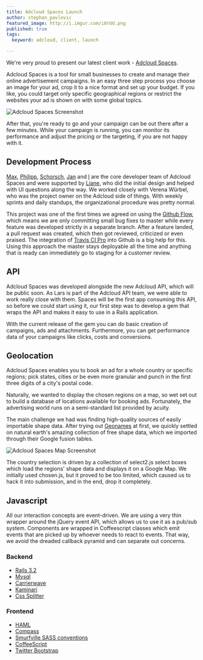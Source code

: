 ```yaml
---
title: Adcloud Spaces Launch
author: stephan_pavlovic
featured_image: http://i.imgur.com/i8rUU.png
published: true
tags:
  keyword: adcloud, client, launch

---
```

We're very proud to present our latest client work - [Adcloud Spaces](http://spaces.adcloud.com).

Adcloud Spaces is a tool for small businesses to create and manage their online advertisement campaigns. In an easy three step process you choose an image for your ad, crop it to a nice format and set up your budget. If you like, you could target only specific geographical regions or restrict the websites your ad is shown on with some global topics.

![Adcloud Spaces Screenshot](http://i.imgur.com/fsjrO.png)

After that, you're ready to go and your campaign can be out there after a few minutes. While your campaign is running, you can monitor its performance and adjust the pricing or the targeting, if you are not happy with it.

Development Process
-------------------

[Max](http://railslove.com/team/maximilian_schulz), [Philipp](http://railslove.com/team/philipp_brumm/), [Schorsch](http://railslove.com/team/georg_leciejewski/), [Jan](http://railslove.com/team/jan_kus/) and [I](http://railslove.com/team/stephan_pavlovic/) are the core developer team of Adcloud Spaces and were supported by [Liane](http://railslove.com/team/liane_thonnes/), who did the initial design and helped with UI questions along the way. We worked closely with Verena Würbel, who was the project owner on the Adcloud side of things. With weekly sprints and daily standups, the organizational procedure was pretty normal.

This project was one of the first times we agreed on using the [Github Flow](http://scottchacon.com/2011/08/31/github-flow.html), which means we are only committing small bug fixes to master while every feature was developed strictly in a separate branch. After a feature landed, a pull request was created, which then got reviewed, criticized or even praised. The integration of [Travis CI Pro](http://about.travis-ci.org/blog/2012-10-25-the-travis-plans/) into Github is a big help for this. Using this approach the master stays deployable all the time and anything that is ready can immediately go to staging for a customer review.

API
-----------

Adcloud Spaces was developed alongside the new Adcloud API, which will be public soon. As Lars is part of the Adcloud API team, we were able to work really close with them. Spaces will be the first app consuming this API, so before we could start using it, our first step was to develop a gem that wraps the API and makes it easy to use in a Rails application.

With the current release of the gem you can do basic creation of campaigns, ads and attachments. Furthermore, you can get performance data of your campaigns like clicks, costs and conversions.

Geolocation
-----------

Adcloud Spaces enables you to book an ad for a whole country or specific regions; pick states, cities or be even more granular and punch in the first three digits of a city's postal code.

Naturally, we wanted to display the chosen regions on a map, so wet set out to build a database of locations available for booking ads. Fortunately, the advertising world runs on a semi-standard list provided by acuity.

The main challenge we had was finding high-quality sources of easily importable shape data. After trying out [Geonames](geonames.org) at first, we quickly settled on natural earth's amazing collection of free shape data, which we imported through their Google fusion tables.

![Adcloud Spaces Map Screenshot](http://i.imgur.com/i8rUU.png)

The country selection is driven by a collection of select2.js select boxes which load the regions' shape data and displays it on a Google Map. We initially used chosen.js, but it proved to be too limited, which caused us to hack it into submission, and in the end, drop it completely.

Javascript
----------

All our interaction concepts are event-driven. We are using a very thin wrapper around the jQuery event API, which allows us to use it as a pub/sub system. Components are wrapped in Coffeescript classes which emit events that are picked up by whoever needs to react to events. That way, we avoid the dreaded callback pyramid and can separate out concerns.


### Backend
* [Rails 3.2](http://rubyonrails.org)
* [Mysql](http://www.mysql.de/)
* [Carrierwave](https://github.com/jnicklas/carrierwave)
* [Kaminari](https://github.com/amatsuda/kaminari)
* [Css Splitter](https://github.com/zweilove/css_splitter)

### Frontend
* [HAML](http://haml.info)
* [Compass](http://compass-style.org)
* [Smurfville SASS conventions](https://github.com/railslove/smurfville)
* [CoffeeScript](http://coffeescript.org)
* [Twitter Bootstrap](http://twitter.github.com/bootstrap)
